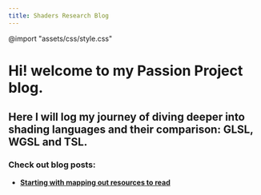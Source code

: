 ```yaml
---
title: Shaders Research Blog
---
```

@import "assets/css/style.css"


# Hi! welcome to my Passion Project blog. 

## Here I will log my journey of diving deeper into shading languages and their comparison: **GLSL, WGSL and TSL**.

### Check out blog posts:

- [**Starting with mapping out resources to read**](./2025-01-06-start.md)
